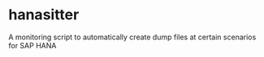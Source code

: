 # hanasitter
A monitoring script to automatically create dump files at certain scenarios for SAP HANA
